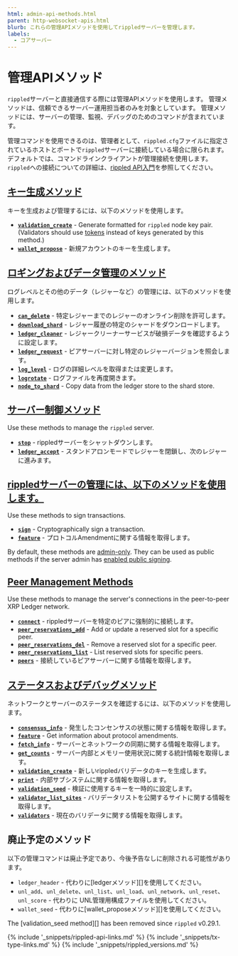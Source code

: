 ```yaml
---
html: admin-api-methods.html
parent: http-websocket-apis.html
blurb: これらの管理APIメソッドを使用してrippledサーバーを管理します。
labels:
  - コアサーバー
---
```


# 管理APIメソッド

`rippled`サーバーと直接通信する際には管理APIメソッドを使用します。 管理メソッドは、信頼できるサーバー運用担当者のみを対象としています。 管理メソッドには、サーバーの管理、監視、デバッグのためのコマンドが含まれています。

管理コマンドを使用できるのは、管理者として、`rippled.cfg`ファイルに指定されているホストとポートで`rippled`サーバーに接続している場合に限られます。 デフォルトでは、コマンドラインクライアントが管理接続を使用します。 `rippled`への接続についての詳細は、[rippled API入門](get-started-using-http-websocket-apis.html)を参照してください。


## [キー生成メソッド](key-generation-methods.html)

キーを生成および管理するには、以下のメソッドを使用します。

* **[`validation_create`](validation_create.html)** - Generate formatted for `rippled` node key pair. (Validators should use [tokens](run-rippled-as-a-validator.html) instead of keys generated by this method.)
* **[`wallet_propose`](wallet_propose.html)** - 新規アカウントのキーを生成します。


## [ロギングおよびデータ管理のメソッド](logging-and-data-management-methods.html)

ログレベルとその他のデータ（レジャーなど）の管理には、以下のメソッドを使用します。

* **[`can_delete`](can_delete.html)** - 特定レジャーまでのレジャーのオンライン削除を許可します。
* **[`download_shard`](download_shard.html)** - レジャー履歴の特定のシャードをダウンロードします。
* **[`ledger_cleaner`](ledger_cleaner.html)** - レジャークリーナーサービスが破損データを確認するように設定します。
* **[`ledger_request`](ledger_request.html)** - ピアサーバーに対し特定のレジャーバージョンを照会します。
* **[`log_level`](log_level.html)** - ログの詳細レベルを取得または変更します。
* **[`logrotate`](logrotate.html)** - ログファイルを再度開きます。
* **[`node_to_shard`](node_to_shard.html)** - Copy data from the ledger store to the shard store.


## [サーバー制御メソッド](server-control-methods.html)

Use these methods to manage the `rippled` server.

* **[`stop`](stop.html)** - rippledサーバーをシャットダウンします。
* **[`ledger_accept`](ledger_accept.html)** - スタンドアロンモードでレジャーを閉鎖し、次のレジャーに進みます。

## [rippledサーバーの管理には、以下のメソッドを使用します。](signing-methods.html)

Use these methods to sign transactions.

* **[`sign`](sign.html)** - Cryptographically sign a transaction.
* **[`feature`](feature.html)** - プロトコルAmendmentに関する情報を取得します。

By default, these methods are [admin-only](get-started-using-http-websocket-apis.html#admin-access). They can be used as public methods if the server admin has [enabled public signing](enable-public-signing.html).

## [Peer Management Methods](peer-management-methods.html)

Use these methods to manage the server's connections in the peer-to-peer XRP Ledger network.

* **[`connect`](connect.html)** - rippledサーバーを特定のピアに強制的に接続します。
* **[`peer_reservations_add`](peer_reservations_add.html)** - Add or update a reserved slot for a specific peer.
* **[`peer_reservations_del`](peer_reservations_del.html)** - Remove a reserved slot for a specific peer.
* **[`peer_reservations_list`](peer_reservations_list.html)** - List reserved slots for specific peers.
* **[`peers`](peers.html)** - 接続しているピアサーバーに関する情報を取得します。

## [ステータスおよびデバッグメソッド](status-and-debugging-methods.html)

ネットワークとサーバーのステータスを確認するには、以下のメソッドを使用します。

* **[`consensus_info`](consensus_info.html)** - 発生したコンセンサスの状態に関する情報を取得します。
* **[`feature`](feature.html)** - Get information about protocol amendments.
* **[`fetch_info`](fetch_info.html)** - サーバーとネットワークの同期に関する情報を取得します。
* **[`get_counts`](get_counts.html)** - サーバー内部とメモリー使用状況に関する統計情報を取得します。
* **[`validation_create`](validation_create.html)** - 新しいrippledバリデータのキーを生成します。
* **[`print`](print.html)** - 内部サブシステムに関する情報を取得します。
* **[`validation_seed`](validation_seed.html)** - 検証に使用するキーを一時的に設定します。
* **[`validator_list_sites`](validator_list_sites.html)** - バリデータリストを公開するサイトに関する情報を取得します。
* **[`validators`](validators.html)** - 現在のバリデータに関する情報を取得します。


## 廃止予定のメソッド

以下の管理コマンドは廃止予定であり、今後予告なしに削除される可能性があります。

* `ledger_header` - 代わりに\[ledgerメソッド\]\[\]を使用してください。
* `unl_add`、`unl_delete`、`unl_list`、`unl_load`、`unl_network`、`unl_reset`、`unl_score` - 代わりに UNL管理用構成ファイルを使用してください。
* `wallet_seed` - 代わりに\[wallet_proposeメソッド\]\[\]を使用してください。

The \[validation_seed method\]\[\] has been removed since `rippled` v0.29.1.


<!--{# common link defs #}-->
{% include '_snippets/rippled-api-links.md' %}
{% include '_snippets/tx-type-links.md' %}
{% include '_snippets/rippled_versions.md' %}

